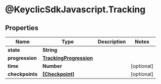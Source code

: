 # @KeyclicSdkJavascript.Tracking

## Properties
Name | Type | Description | Notes
------------ | ------------- | ------------- | -------------
**state** | **String** |  | 
**progression** | [**TrackingProgression**](TrackingProgression.md) |  | 
**time** | **Number** |  | [optional] 
**checkpoints** | [**[Checkpoint]**](Checkpoint.md) |  | [optional] 


